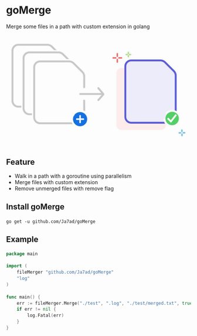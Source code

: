 # goMerge
Merge some files in a path with custom extension in golang

![goMerge](./file.jpg)

## Feature
- Walk in a path with a goroutine using parallelism
- Merge files with custom extension
- Remove unmerged files with remove flag

## Install goMerge

`go get -u github.com/Ja7ad/goMerge`

## Example

```go
package main

import (
	fileMerger "github.com/Ja7ad/goMerge"
	"log"
)

func main() {
	err := fileMerger.Merge("./test", ".log", "./test/merged.txt", true)
	if err != nil {
		log.Fatal(err)
	}
}
```

